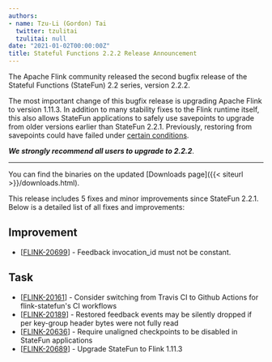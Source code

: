 ```yaml
---
authors:
- name: Tzu-Li (Gordon) Tai
  twitter: tzulitai
  tzulitai: null
date: "2021-01-02T00:00:00Z"
title: Stateful Functions 2.2.2 Release Announcement
---
```


The Apache Flink community released the second bugfix release of the Stateful Functions (StateFun) 2.2 series, version 2.2.2.

The most important change of this bugfix release is upgrading Apache Flink to version 1.11.3. In addition to many stability
fixes to the Flink runtime itself, this also allows StateFun applications to safely use savepoints to upgrade from
older versions earlier than StateFun 2.2.1. Previously, restoring from savepoints could have failed under
[certain conditions](https://issues.apache.org/jira/browse/FLINK-19741).

<b><i>We strongly recommend all users to upgrade to 2.2.2</i></b>.

---

You can find the binaries on the updated [Downloads page]({{< siteurl >}}/downloads.html).

This release includes 5 fixes and minor improvements since StateFun 2.2.1. Below is a detailed list of all fixes and improvements:

<h2>        Improvement
</h2>
<ul>
<li>[<a href='https://issues.apache.org/jira/browse/FLINK-20699'>FLINK-20699</a>] -         Feedback invocation_id must not be constant.
</li>
</ul>

<h2>        Task
</h2>
<ul>
<li>[<a href='https://issues.apache.org/jira/browse/FLINK-20161'>FLINK-20161</a>] -         Consider switching from Travis CI to Github Actions for flink-statefun&#39;s CI workflows
</li>
<li>[<a href='https://issues.apache.org/jira/browse/FLINK-20189'>FLINK-20189</a>] -         Restored feedback events may be silently dropped if per key-group header bytes were not fully read
</li>
<li>[<a href='https://issues.apache.org/jira/browse/FLINK-20636'>FLINK-20636</a>] -         Require unaligned checkpoints to be disabled in StateFun applications
</li>
<li>[<a href='https://issues.apache.org/jira/browse/FLINK-20689'>FLINK-20689</a>] -         Upgrade StateFun to Flink 1.11.3
</li>
</ul>
